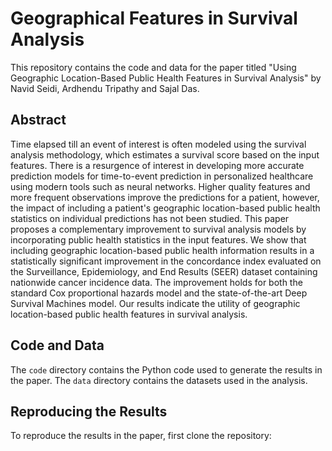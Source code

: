 # Geographical Features in Survival Analysis

This repository contains the code and data for the paper titled "Using Geographic Location-Based Public Health Features in Survival Analysis" by Navid Seidi, Ardhendu Tripathy and Sajal Das.

## Abstract
Time elapsed till an event of interest is often modeled using the survival analysis methodology, which estimates a survival score based on the input features. There is a resurgence of interest in developing more accurate prediction models for time-to-event prediction in personalized healthcare using modern tools such as neural networks. Higher quality features and more frequent observations improve the predictions for a patient, however, the impact of including a patient's geographic location-based public health statistics on individual predictions has not been studied.
This paper proposes a complementary improvement to survival analysis models by incorporating public health statistics in the input features. We show that including geographic location-based public health information results in a statistically significant improvement in the concordance index evaluated on the Surveillance, Epidemiology, and End Results (SEER) dataset containing nationwide cancer incidence data. 
The improvement holds for both the standard Cox proportional hazards model and the state-of-the-art Deep Survival Machines model. 
Our results indicate the utility of geographic location-based public health features in survival analysis.

## Code and Data
The `code` directory contains the Python code used to generate the results in the paper. The `data` directory contains the datasets used in the analysis.

## Reproducing the Results
To reproduce the results in the paper, first clone the repository:

